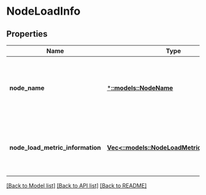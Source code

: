 # NodeLoadInfo

## Properties
Name | Type | Description | Notes
------------ | ------------- | ------------- | -------------
**node_name** | [***::models::NodeName**](NodeName.md) | Name of the node for which the load information is provided by this object. | [optional] [default to null]
**node_load_metric_information** | [**Vec<::models::NodeLoadMetricInformation>**](NodeLoadMetricInformation.md) | List that contains metrics and their load information on this node. | [optional] [default to null]

[[Back to Model list]](../README.md#documentation-for-models) [[Back to API list]](../README.md#documentation-for-api-endpoints) [[Back to README]](../README.md)



